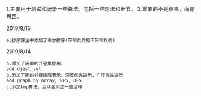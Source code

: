 1.主要用于测试和记录一些算法。包括一些想法和细节。
2.重要的不是结果，而是思路。

2019/8/15
    
    a.排序算法中添加了希尔排序(带哨兵的和不带哨兵的)
    

2019/8/14
    
    a.添加了简单的并查集使用。
    add djest_set
    b.添加了图的邻接矩阵表示，深度优先遍历，广度优先遍历
    add graph by array, BFS, DFS
    c.添加kmp算法，后续会添加一些注释



